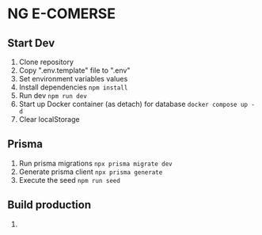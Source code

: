 # NG E-COMERSE

## Start Dev

1. Clone repository
2. Copy ".env.template" file to ".env"
3. Set environment variables values
4. Install dependencies ``` npm install ```
5. Run dev ``` npm run dev ```
6. Start up Docker container (as detach) for database
    ``` docker compose up -d ```
7. Clear localStorage

## Prisma 
1. Run prisma migrations ```npx prisma migrate dev```
2. Generate prisma client ```npx prisma generate```
3. Execute the seed ```npm run seed```


## Build production

1. 

    
